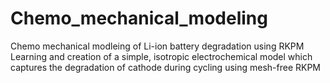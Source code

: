# Chemo_mechanical_modeling
Chemo mechanical modleing of Li-ion battery degradation using RKPM 
Learning and creation of a simple, isotropic electrochemical model which captures the degradation of cathode during cycling using mesh-free RKPM
